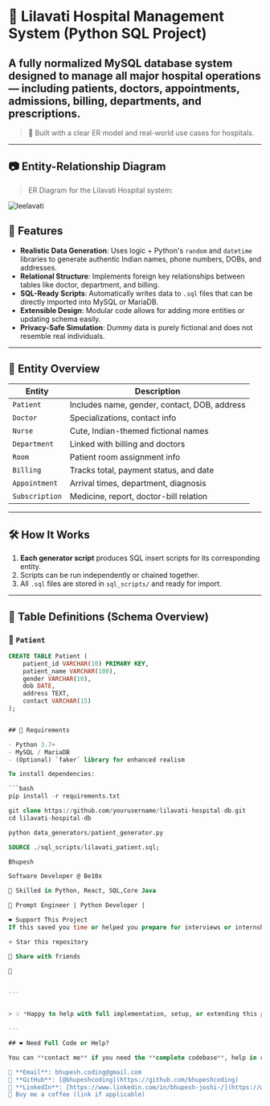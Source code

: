 # 🏥 Lilavati Hospital Management System (Python SQL Project)

A fully normalized MySQL database system designed to manage all major hospital operations — including patients, doctors, appointments, admissions, billing, departments, and prescriptions.
---

> 📌 Built with a clear ER model and real-world use cases for hospitals.
---

## 📷 Entity-Relationship Diagram

> ER Diagram for the Lilavati Hospital system:

![leelavati](https://github.com/user-attachments/assets/bd8fa746-dadf-4be2-94fd-e77694b4a0ae)



## 🚀 Features

- **Realistic Data Generation**: Uses logic + Python's `random` and `datetime` libraries to generate authentic Indian names, phone numbers, DOBs, and addresses.
- **Relational Structure**: Implements foreign key relationships between tables like doctor, department, and billing.
- **SQL-Ready Scripts**: Automatically writes data to `.sql` files that can be directly imported into MySQL or MariaDB.
- **Extensible Design**: Modular code allows for adding more entities or updating schema easily.
- **Privacy-Safe Simulation**: Dummy data is purely fictional and does not resemble real individuals.

---

## 🧩 Entity Overview

| Entity         | Description                                       |
|----------------|---------------------------------------------------|
| `Patient`      | Includes name, gender, contact, DOB, address      |
| `Doctor`       | Specializations, contact info                     |
| `Nurse`        | Cute, Indian-themed fictional names               |
| `Department`   | Linked with billing and doctors                   |
| `Room`         | Patient room assignment info                      |
| `Billing`      | Tracks total, payment status, and date            |
| `Appointment`  | Arrival times, department, diagnosis              |
| `Subscription` | Medicine, report, doctor-bill relation            |

---

## 🛠️ How It Works

1. **Each generator script** produces SQL insert scripts for its corresponding entity.
2. Scripts can be run independently or chained together.
3. All `.sql` files are stored in `sql_scripts/` and ready for import.

---


## 📐 Table Definitions (Schema Overview)

### 📌 `Patient`
```sql
CREATE TABLE Patient (
    patient_id VARCHAR(10) PRIMARY KEY,
    patient_name VARCHAR(100),
    gender VARCHAR(10),
    dob DATE,
    address TEXT,
    contact VARCHAR(15)
);


## 💽 Requirements

- Python 3.7+
- MySQL / MariaDB
- (Optional) `faker` library for enhanced realism

To install dependencies:

```bash
pip install -r requirements.txt

git clone https://github.com/yourusername/lilavati-hospital-db.git
cd lilavati-hospital-db

python data_generators/patient_generator.py

SOURCE ./sql_scripts/lilavati_patient.sql;

Bhupesh

Software Developer @ Be10x

💼 Skilled in Python, React, SQL,Core Java

🧠 Prompt Engineer | Python Developer |

❤️ Support This Project
If this saved you time or helped you prepare for interviews or internships:

⭐ Star this repository

👥 Share with friends

👥


---


> 💡 *Happy to help with full implementation, setup, or extending this project further!*

---

## ❤️ Need Full Code or Help?

You can **contact me** if you need the **complete codebase**, help in customizing it for your use case, or if you're looking to integrate it into a real project or academic assignment.

📧 **Email**: bhupesh.coding@gmail.com  
🐙 **GitHub**: [@bhupeshcoding](https://github.com/bhupeshcoding)  
💬 **LinkedIn**: [https://www.linkedin.com/in/bhupesh-joshi-/](https://www.linkedin.com/in/bhupesh-joshi-/)
🍕 Buy me a coffee (link if applicable)




